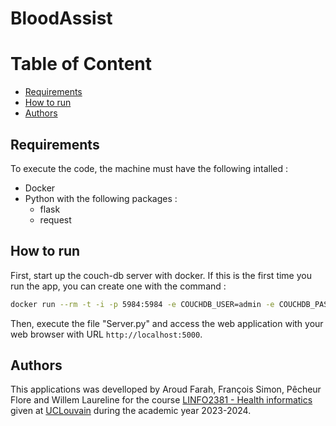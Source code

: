 # BloodAssist
# Table of Content
* [Requirements](#requirements)
* [How to run](#how-to-run)
* [Authors](#authors)
## Requirements
To execute the code, the machine must have the following intalled :
* Docker
* Python with the following packages :
   * flask
   * request
## How to run
First, start up the couch-db server with docker. If this is the first time you run the app, you can create one with the command :
```bash
docker run --rm -t -i -p 5984:5984 -e COUCHDB_USER=admin -e COUCHDB_PASSWORD=password couchdb:3.3.3
```
Then, execute the file "Server.py" and access the web application with your web browser with URL ``http://localhost:5000``.
## Authors
This applications was develloped by Aroud Farah, François Simon, Pêcheur Flore and Willem Laureline for the course [LINFO2381 - Health informatics](https://uclouvain.be/en-cours-2023-linfo2381) given at [UCLouvain](https://uclouvain.be/en/index.html) during the academic year 2023-2024.

